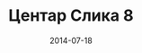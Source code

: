 ---
layout: default
modal-id: 26
date: 2014-07-18
img: centar/DSC_0256.jpg
alt: image-alt
store: Centar
title: Центар Слика 8
description: Intro LINQ is query language for C and VB introduced in .NET 3.5 and VS 2008. LINQ simplifies querying by offering one unified language to query different types of data sources. In order to use LINQ to query data source we need LINQ provider. Many providers are posted here and there is option to create our own providers, so basically you can query everything with the right provider. This means that a single query can be used to query data from DB, XML, lists etc.. Query SyntaxLINQ queries can be written in two basic ways.

---